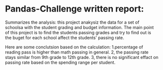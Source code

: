 # Pandas-Challenge written report: 
Summarizes the analysis: this project anakysiz the data for a set of schoolsa with the student grading and budget information. The main point of this project is to find the students passing grades and try to find out is the buget for each school affect the students' passing rate. 


Here are some conclutsion based on the calculation: 1.percentage of reading pass is higher than math passing in general. 2, the passing rate stays similar from 9th grade to 12th grade. 3, there is no significant effact on passing rate based on the spending range per student. 
